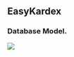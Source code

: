 
## EasyKardex

### Database Model.

![](https://github.com/jmarkstar/EasyInventory/blob/master/Database/easy_kardex_diagram.png)

